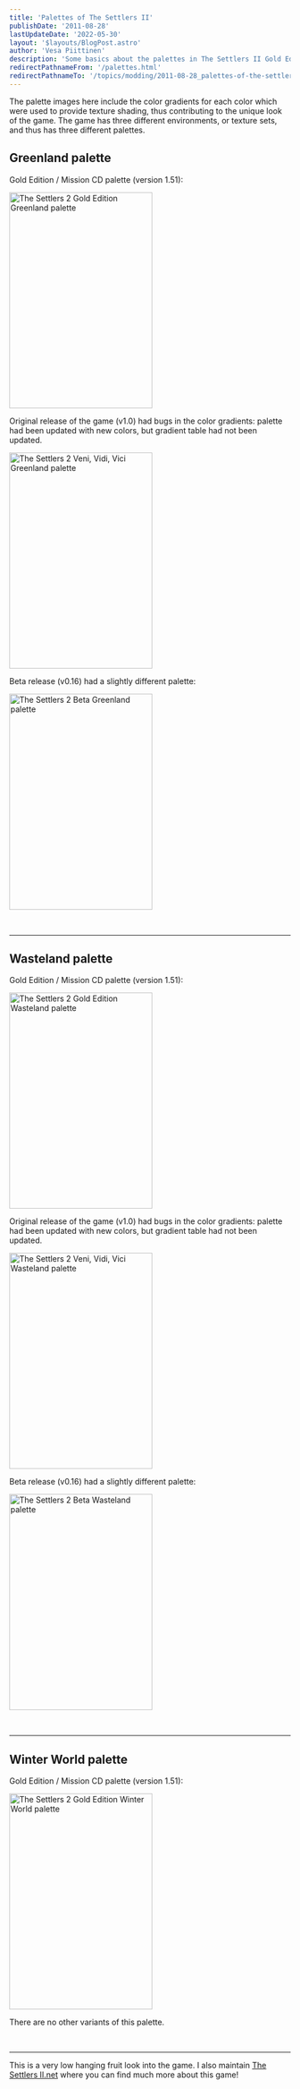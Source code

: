 ```yaml
---
title: 'Palettes of The Settlers II'
publishDate: '2011-08-28'
lastUpdateDate: '2022-05-30'
layout: '$layouts/BlogPost.astro'
author: 'Vesa Piittinen'
description: 'Some basics about the palettes in The Settlers II Gold Edition.'
redirectPathnameFrom: '/palettes.html'
redirectPathnameTo: '/topics/modding/2011-08-28_palettes-of-the-settlers-ii'
---
```


The palette images here include the color gradients for each color which were used to provide texture shading, thus
contributing to the unique look of the game. The game has three different environments, or texture sets, and thus has
three different palettes.

## Greenland palette

Gold Edition / Mission CD palette (version 1.51):

<img loading="lazy" alt="The Settlers 2 Gold Edition Greenland palette" src="/gfx/palettes/settlers2-v151-greenland.png" height="386" width="256" title="Greenland in Mission CD &amp; Gold Edition" />

Original release of the game (v1.0) had bugs in the color gradients: palette had been updated with new colors, but gradient table had not been updated.

<img loading="lazy" alt="The Settlers 2 Veni, Vidi, Vici Greenland palette" src="/gfx/palettes/settlers2-v101-greenland.png" height="386" width="256" title="Greenland in Original Release" />

Beta release (v0.16) had a slightly different palette:

<img loading="lazy" alt="The Settlers 2 Beta Greenland palette" src="/gfx/palettes/settlers2-v016-greenland.png" height="386" width="256" title="Greenland in Beta" />

<p><br /></p>

---

## Wasteland palette

Gold Edition / Mission CD palette (version 1.51):

<img loading="lazy" alt="The Settlers 2 Gold Edition Wasteland palette" src="/gfx/palettes/settlers2-v151-wasteland.png" height="386" width="256" title="Wasteland in Mission CD &amp; Gold Edition" />

Original release of the game (v1.0) had bugs in the color gradients: palette had been updated with new colors, but gradient table had not been updated.

<img loading="lazy" alt="The Settlers 2 Veni, Vidi, Vici Wasteland palette" src="/gfx/palettes/settlers2-v101-wasteland.png" height="386" width="256" title="Wasteland in Original Release" />

Beta release (v0.16) had a slightly different palette:

<img loading="lazy" alt="The Settlers 2 Beta Wasteland palette" src="/gfx/palettes/settlers2-v016-wasteland.png" height="386" width="256" title="Wasteland in Beta" />

<p><br /></p>

---

## Winter World palette

Gold Edition / Mission CD palette (version 1.51):

<img loading="lazy" alt="The Settlers 2 Gold Edition Winter World palette" src="/gfx/palettes/settlers2-v151-winter-world.png" height="386" width="256" title="Winter World in Mission CD &amp; Gold Edition" />

There are no other variants of this palette.

<p><br /></p>

---

This is a very low hanging fruit look into the game. I also maintain [The Settlers II.net](https://settlers2.net) where
you can find much more about this game!
